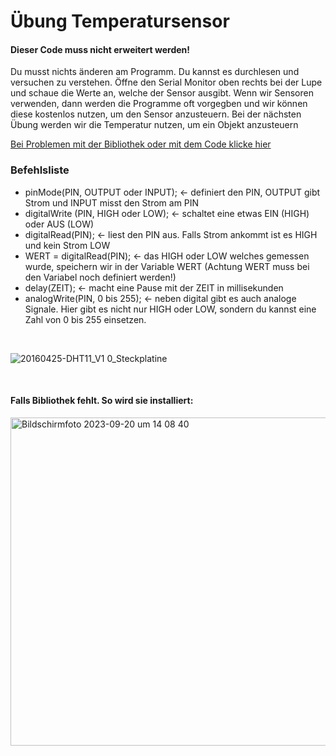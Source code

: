 # Übung Temperatursensor

<h4>Dieser Code muss nicht erweitert werden!</h4>
Du musst nichts änderen am Programm. Du kannst es durchlesen und versuchen zu verstehen.
Öffne den Serial Monitor oben rechts bei der Lupe und schaue die Werte an, welche der Sensor ausgibt.
Wenn wir Sensoren verwenden, dann werden die Programme oft vorgegben und wir können diese kostenlos nutzen, um den Sensor anzusteuern.
Bei der nächsten Übung werden wir die Temperatur nutzen, um ein Objekt anzusteuern

[Bei Problemen mit der Bibliothek oder mit dem Code klicke hier](#FAQ)
</br>

<h3>Befehlsliste</h3>

<ul>
<li>pinMode(PIN, OUTPUT oder INPUT); <- definiert den PIN, OUTPUT gibt Strom und INPUT misst den Strom am PIN</li>
<li>digitalWrite (PIN, HIGH oder LOW); <- schaltet eine etwas EIN (HIGH) oder AUS (LOW)</li>
<li>digitalRead(PIN); <- liest den PIN aus. Falls Strom ankommt ist es HIGH und kein Strom LOW</li>
<li>WERT = digitalRead(PIN); <- das HIGH oder LOW welches gemessen wurde, speichern wir in der Variable WERT (Achtung WERT muss bei den Variabel noch definiert werden!)</li>
<li>delay(ZEIT); <- macht eine Pause mit der ZEIT in millisekunden</li>
<li>analogWrite(PIN, 0 bis 255); <- neben digital gibt es auch analoge Signale. Hier gibt es nicht nur HIGH oder LOW, sondern du kannst eine Zahl von 0 bis 255 einsetzen.</li>
</ul> 
</br>



![20160425-DHT11_V1 0_Steckplatine](https://github.com/tueftelPark/Einfuehrung/assets/113671718/7bccb849-9d03-4748-9410-1f6a250a642f)

</br>

<a name="FAQ"></a>
<h4>Falls Bibliothek fehlt. So wird sie installiert:</h4>
<img width="525" alt="Bildschirmfoto 2023-09-20 um 14 08 40" src="https://github.com/tueftelPark/Einfuehrung/assets/113671718/9128ade1-1713-458a-9006-fe700b10ab50">

